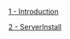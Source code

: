 [1 - Introduction ](./section/1.Introduction.md)

[2 - ServerInstall](./section/2.ServerInstall.md)
